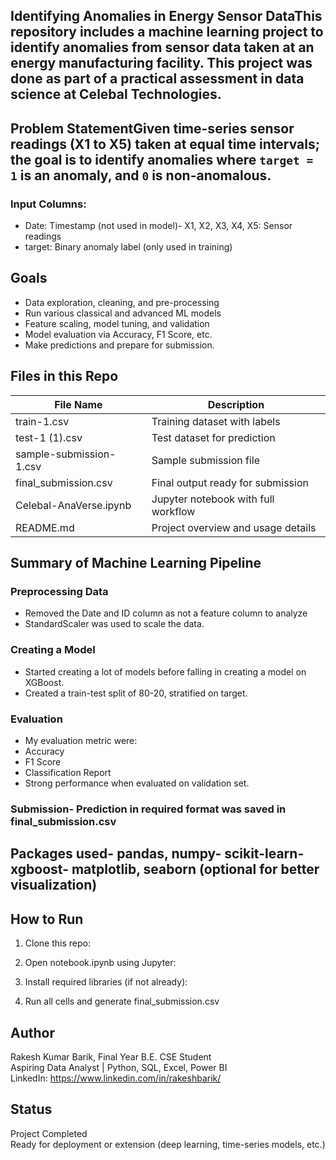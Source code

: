 ## Identifying Anomalies in Energy Sensor DataThis repository includes a machine learning project to identify anomalies from sensor data taken at an energy manufacturing facility. This project was done as part of a practical assessment in data science at Celebal Technologies. 

## Problem StatementGiven time-series sensor readings (X1 to X5) taken at equal time intervals; the goal is to identify anomalies where `target = 1` is an anomaly, and `0` is non-anomalous.

### Input Columns:
- Date: Timestamp (not used in model)- X1, X2, X3, X4, X5: Sensor readings
- target: Binary anomaly label (only used in training)

## Goals
- Data exploration, cleaning, and pre-processing
- Run various classical and advanced ML models
- Feature scaling, model tuning, and validation
- Model evaluation via Accuracy, F1 Score, etc.
- Make predictions and prepare for submission. 

## Files in this Repo

| File Name               | Description                           |
|-------------------------|---------------------------------------|
| train-1.csv             | Training dataset with labels          |
| test-1 (1).csv          | Test dataset for prediction           |
| sample-submission-1.csv | Sample submission file                |
| final_submission.csv    | Final output ready for submission     |
| Celebal-AnaVerse.ipynb  | Jupyter notebook with full workflow   |
| README.md               | Project overview and usage details    |

## Summary of Machine Learning Pipeline

### Preprocessing Data
- Removed the Date and ID column as not a feature column to analyze
- StandardScaler was used to scale the data.

### Creating a Model
- Started creating a lot of models before falling in creating a model on XGBoost.
- Created a train-test split of 80-20, stratified on target.

### Evaluation
- My evaluation metric were:
- Accuracy  
- F1 Score  
- Classification Report
- Strong performance when evaluated on validation set.

### Submission- Prediction in required format was saved in final_submission.csv

## Packages used- pandas, numpy- scikit-learn- xgboost- matplotlib, seaborn (optional for better visualization)

## How to Run

1. Clone this repo:

2. Open notebook.ipynb using Jupyter:

3. Install required libraries (if not already):

4. Run all cells and generate final_submission.csv

## Author

Rakesh Kumar Barik, Final Year B.E. CSE Student  
Aspiring Data Analyst | Python, SQL, Excel, Power BI  
LinkedIn: https://www.linkedin.com/in/rakeshbarik/

## Status

Project Completed  
Ready for deployment or extension (deep learning, time-series models, etc.)

